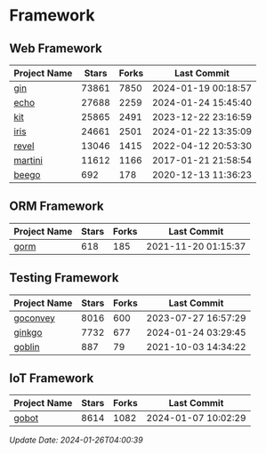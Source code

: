 # Framework

## Web Framework
| Project Name | Stars | Forks | Last Commit |
| ------------ | ----- | ----- | ----------- |
| [gin](https://github.com/gin-gonic/gin) | 73861 | 7850 | 2024-01-19 00:18:57 |
| [echo](https://github.com/labstack/echo) | 27688 | 2259 | 2024-01-24 15:45:40 |
| [kit](https://github.com/go-kit/kit) | 25865 | 2491 | 2023-12-22 23:16:59 |
| [iris](https://github.com/kataras/iris) | 24661 | 2501 | 2024-01-22 13:35:09 |
| [revel](https://github.com/revel/revel) | 13046 | 1415 | 2022-04-12 20:53:30 |
| [martini](https://github.com/go-martini/martini) | 11612 | 1166 | 2017-01-21 21:58:54 |
| [beego](https://github.com/astaxie/beego) | 692 | 178 | 2020-12-13 11:36:23 |

## ORM Framework
| Project Name | Stars | Forks | Last Commit |
| ------------ | ----- | ----- | ----------- |
| [gorm](https://github.com/jinzhu/gorm) | 618 | 185 | 2021-11-20 01:15:37 |

## Testing Framework
| Project Name | Stars | Forks | Last Commit |
| ------------ | ----- | ----- | ----------- |
| [goconvey](https://github.com/smartystreets/goconvey) | 8016 | 600 | 2023-07-27 16:57:29 |
| [ginkgo](https://github.com/onsi/ginkgo) | 7732 | 677 | 2024-01-24 03:29:45 |
| [goblin](https://github.com/franela/goblin) | 887 | 79 | 2021-10-03 14:34:22 |

## IoT Framework
| Project Name | Stars | Forks | Last Commit |
| ------------ | ----- | ----- | ----------- |
| [gobot](https://github.com/hybridgroup/gobot) | 8614 | 1082 | 2024-01-07 10:02:29 |

*Update Date: 2024-01-26T04:00:39*
